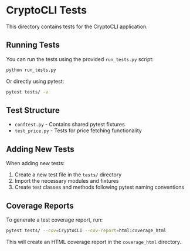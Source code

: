 # CryptoCLI Tests

This directory contains tests for the CryptoCLI application.

## Running Tests

You can run the tests using the provided `run_tests.py` script:

```bash
python run_tests.py
```

Or directly using pytest:

```bash
pytest tests/ -v
```

## Test Structure

- `conftest.py` - Contains shared pytest fixtures
- `test_price.py` - Tests for price fetching functionality

## Adding New Tests

When adding new tests:

1. Create a new test file in the `tests/` directory
2. Import the necessary modules and fixtures
3. Create test classes and methods following pytest naming conventions

## Coverage Reports

To generate a test coverage report, run:

```bash
pytest tests/ --cov=CryptoCLI --cov-report=html:coverage_html
```

This will create an HTML coverage report in the `coverage_html` directory.
